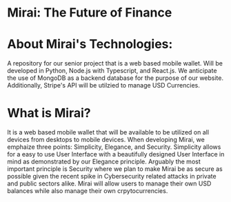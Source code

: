 # Mirai: The Future of Finance #

# About Mirai's Technologies:
A repository for our senior project that is a web based mobile wallet. Will be developed in Python, Node.js with Typescript, and React.js. We anticipate the use of MongoDB as a backend database for the purpose of our website. Additionally, Stripe's API will be utilzied to manage USD Currencies. 

# What is Mirai?
It is a web based mobile wallet that will be available to be utilized on all devices from desktops to mobile devices. When developing Mirai, we emphaize three points: Simplicity, Elegance, and Security. Simplicity allows for a easy to use User Interface with a beautifully designed User Interface in mind as demonstrated by our Elegance principle. Arguably the most important principle is Security where we plan to make Mirai be as secure as possible given the recent spike in Cybersecurity related attacks in private and public sectors alike. Mirai will allow users to manage their own USD balances while also manage their own crpytocurrencies. 

